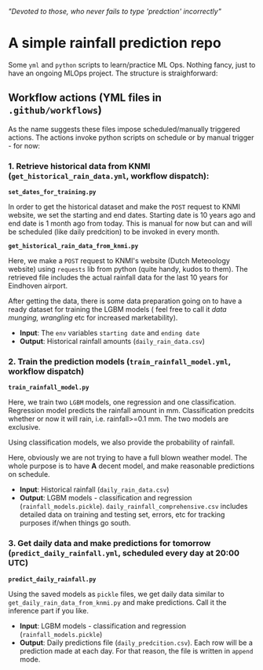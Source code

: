 *"Devoted to those, who never fails to type 'predction' incorrectly"*

# A simple rainfall prediction repo
Some `yml` and `python` scripts to learn/practice ML Ops. Nothing fancy, just to have an ongoing MLOps project. The structure is straighforward:

## Workflow actions (YML files in `.github/workflows`)
As the name suggests these files impose scheduled/manually triggered actions. The actions invoke  python scripts on schedule or by manual trigger - for now:

### 1. Retrieve historical data from KNMI (`get_historical_rain_data.yml`, workflow dispatch): 
**`set_dates_for_training.py`**

In order to get the historical dataset and make the `POST` request to KNMI website, we set the starting and end dates. Starting date is 10 years ago and end date is 1 month ago from today. This is manual for now but can and will be scheduled (like daily predcition) to be invoked in every month. 

**`get_historical_rain_data_from_knmi.py`**

Here, we make a `POST` request to KNMI's website (Dutch Meteoology website) using `requests` lib from python (quite handy, kudos to them). The retrieved file includes the actual rainfall data for the last 10 years for Eindhoven airport.

After getting the data, there is some data preparation going on to have a ready dataset for training the LGBM models ( feel free to call it *data munging, wrangling* etc for increased marketability).   

- **Input**: The `env` variables `starting date` and `ending date`
- **Output**: Historical rainfall amounts (`daily_rain_data.csv`)
 

### 2. Train the prediction models (`train_rainfall_model.yml`, workflow dispatch)
**`train_rainfall_model.py`**

Here, we train two `LGBM` models, one regression and one classification. Regression model predicts the rainfall amount in mm. Classification predcits whether or now it will rain, i.e. rainfall>=0.1 mm. The two models are exclusive. 

Using classification models, we also provide the probability of rainfall. 

Here, obviously we are not trying to have a full blown weather model. The whole purpose is to have **A** decent model, and make reasonable predictions on schedule. 

- **Input**: Historical rainfall (`daily_rain_data.csv`)
- **Output**: LGBM models - classification and regression (`rainfall_models.pickle`). `daily_rainfall_comprehensive.csv` includes detailed data on training and testing set, errors, etc for tracking purposes if/when things go south.

### 3.  Get daily data and make predictions for tomorrow (`predict_daily_rainfall.yml`, scheduled every day at 20:00 UTC)

**`predict_daily_rainfall.py`**

Using the saved models as `pickle` files, we get daily data similar to `get_daily_rain_data_from_knmi.py` and make predictions. Call it the inference part if you like.

- **Input**: LGBM models - classification and regression (`rainfall_models.pickle`)
- **Output**: Daily predictions file (`daily_predcition.csv`). Each row will be a prediction made at each day. For that reason, the file is written in `append` mode.
